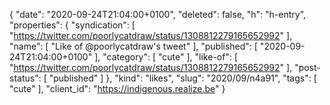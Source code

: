 {
  "date": "2020-09-24T21:04:00+0100",
  "deleted": false,
  "h": "h-entry",
  "properties": {
    "syndication": [
      "https://twitter.com/poorlycatdraw/status/1308812279165652992"
    ],
    "name": [
      "Like of @poorlycatdraw's tweet"
    ],
    "published": [
      "2020-09-24T21:04:00+0100"
    ],
    "category": [
      "cute"
    ],
    "like-of": [
      "https://twitter.com/poorlycatdraw/status/1308812279165652992"
    ],
    "post-status": [
      "published"
    ]
  },
  "kind": "likes",
  "slug": "2020/09/n4a91",
  "tags": [
    "cute"
  ],
  "client_id": "https://indigenous.realize.be"
}
